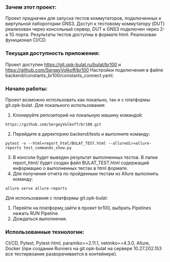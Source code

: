 ### Зачем этот проект:

Проект предначен для запуска тестов коммутаторов, подключенных к виртульной лаборотории GNS3. Доступ к тестовому коммутатору (DUT) реализован через консольный сервер, DUT к GNS3 подключен через 2-а 1G порта.  Результаты тестов доступны в формате html. Реализован функционал CI/CD.

### Текущая доступность приложения:

Проект доступен https://git.opk-bulat.ru/bulat/br100 и https://github.com/SergeyVolkoff/br100 Настройки подключения в файле backend/constants_br100/constants_connect.yaml.


### Начало работы:
Проект возможно использовать как локально, так и с платформы git.opk-bulat. Для локального использования:
1. Клонируйте репозиторий на локальную машину командой:
```
https://github.com/SergeyVolkoff/br100.git
```
2. Перейдите в директорию backend/tests и выполните команду:
```
pytest -v --html=report_html/BULAT_TEST.html --alluredir=allure-reports test_commands_show.py
```
3. В консоли будет выведен результат выполненных тестов. В папке report_html/ будет создан файл BULAT_TEST.html содержащий информацию о выполненных тестах в html формате.
4. Для получения отчета по пройденным тестам из Allure выполнить команду:
```
allure serve allure-reports
```
Для использования с платформы git.opk-bulat:
1. Перейти на платформу,зайти в проект br100, выбрать Pipelines нажать RUN Pipeline.
2. Дождаться выполнения.

### Использованные технологии:
CI/CD, Pytest, Pytest-html, paramiko==2.11.1, netmiko==4.3.0, Allure, Docker (при создании Runners на git.opk-bulat  на сервере 10.27.202.153 все тестирвоание разворачивается в контейнере).